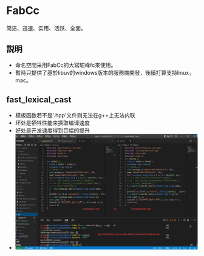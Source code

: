 # FabCc
简洁、迅速、实用、活跃、全面。

## 説明
- 命名空間采用FabCc的大寫駝峰fc來使用。
- 暫時只提供了基於libuv的windows版本的服務端開發，後續打算支持linux，mac。

## fast_lexical_cast
- 模板函数若不是'.hpp'文件则无法在g++上无法内联
- 坏处是牺牲性能来换取编译速度
- 好处是开发速度得到巨幅的提升
- ![快速词典转换](./fast_lexical_cast.jpg)
